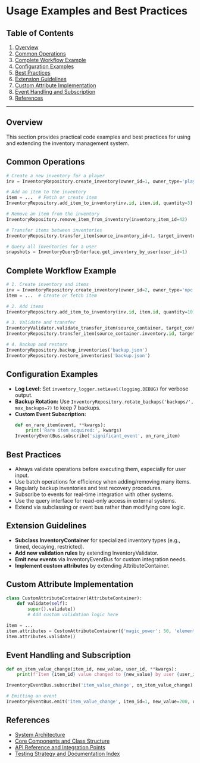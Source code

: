 # Usage Examples and Best Practices

## Table of Contents
1. [Overview](#overview)
2. [Common Operations](#common-operations)
3. [Complete Workflow Example](#complete-workflow-example)
4. [Configuration Examples](#configuration-examples)
5. [Best Practices](#best-practices)
6. [Extension Guidelines](#extension-guidelines)
7. [Custom Attribute Implementation](#custom-attribute-implementation)
8. [Event Handling and Subscription](#event-handling-and-subscription)
9. [References](#references)

---

## Overview
This section provides practical code examples and best practices for using and extending the inventory management system.

## Common Operations
```python
# Create a new inventory for a player
inv = InventoryRepository.create_inventory(owner_id=1, owner_type='player')

# Add an item to the inventory
item = ...  # Fetch or create item
InventoryRepository.add_item_to_inventory(inv.id, item.id, quantity=3)

# Remove an item from the inventory
InventoryRepository.remove_item_from_inventory(inventory_item_id=42)

# Transfer items between inventories
InventoryRepository.transfer_item(source_inventory_id=1, target_inventory_id=2, item_id=5, quantity=2)

# Query all inventories for a user
snapshots = InventoryQueryInterface.get_inventory_by_user(user_id=1)
```

## Complete Workflow Example
```python
# 1. Create inventory and items
inv = InventoryRepository.create_inventory(owner_id=2, owner_type='npc', capacity=10)
item = ...  # Create or fetch item

# 2. Add items
InventoryRepository.add_item_to_inventory(inv.id, item.id, quantity=10)

# 3. Validate and transfer
InventoryValidator.validate_transfer_item(source_container, target_container, item.id, 5)
InventoryRepository.transfer_item(source_container.inventory.id, target_container.inventory.id, item.id, 5)

# 4. Backup and restore
InventoryRepository.backup_inventories('backup.json')
InventoryRepository.restore_inventories('backup.json')
```

## Configuration Examples
- **Log Level:** Set `inventory_logger.setLevel(logging.DEBUG)` for verbose output.
- **Backup Rotation:** Use `InventoryRepository.rotate_backups('backups/', max_backups=7)` to keep 7 backups.
- **Custom Event Subscription:**
  ```python
  def on_rare_item(event, **kwargs):
      print('Rare item acquired:', kwargs)
  InventoryEventBus.subscribe('significant_event', on_rare_item)
  ```

## Best Practices
- Always validate operations before executing them, especially for user input.
- Use batch operations for efficiency when adding/removing many items.
- Regularly backup inventories and test recovery procedures.
- Subscribe to events for real-time integration with other systems.
- Use the query interface for read-only access in external systems.
- Extend via subclassing or event bus rather than modifying core logic.

## Extension Guidelines
- **Subclass InventoryContainer** for specialized inventory types (e.g., timed, decaying, restricted).
- **Add new validation rules** by extending InventoryValidator.
- **Emit new events** via InventoryEventBus for custom integration needs.
- **Implement custom attributes** by extending AttributeContainer.

## Custom Attribute Implementation
```python
class CustomAttributeContainer(AttributeContainer):
    def validate(self):
        super().validate()
        # Add custom validation logic here

item = ...
item.attributes = CustomAttributeContainer({'magic_power': 50, 'element': 'fire'})
item.attributes.validate()
```

## Event Handling and Subscription
```python
def on_item_value_change(item_id, new_value, user_id, **kwargs):
    print(f'Item {item_id} value changed to {new_value} by user {user_id}')

InventoryEventBus.subscribe('item_value_change', on_item_value_change)

# Emitting an event
InventoryEventBus.emit('item_value_change', item_id=1, new_value=200, user_id=42)
```

## References
- [System Architecture](system-architecture.md)
- [Core Components and Class Structure](core-components.md)
- [API Reference and Integration Points](api-reference.md)
- [Testing Strategy and Documentation Index](testing.md)
